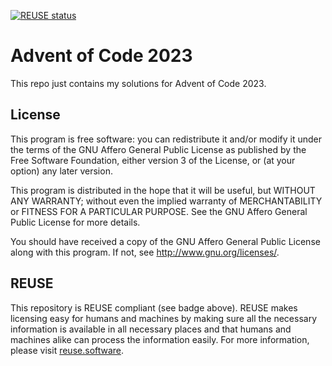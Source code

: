 <!--
Copyright (C) 2023 Florian Snow <florian@familysnow.net>

This program is free software: you can redistribute it and/or modify it under
the terms of the GNU Affero General Public License as published by the Free
Software Foundation, either version 3 of the License, or (at your option) any
later version.

This program is distributed in the hope that it will be useful, but WITHOUT
ANY WARRANTY; without even the implied warranty of MERCHANTABILITY or FITNESS
FOR A PARTICULAR PURPOSE.  See the GNU Affero General Public License for more
details.

You should have received a copy of the GNU Affero General Public License along
with this program.  If not, see <http://www.gnu.org/licenses/>.

SPDX-FileCopyrightText: 2021 Florian Snow <florian@familysnow.net>

SPDX-License-Identifier: AGPL-3.0-or-later
-->
[![REUSE status](https://api.reuse.software/badge/github.com/floriansnow/aoc2023)](https://api.reuse.software/info/github.com/floriansnow/aoc2023)

# Advent of Code 2023
This repo just contains my solutions for Advent of Code 2023.

## License
This program is free software: you can redistribute it and/or modify it under
the terms of the GNU Affero General Public License as published by the Free
Software Foundation, either version 3 of the License, or (at your option) any
later version.

This program is distributed in the hope that it will be useful, but WITHOUT
ANY WARRANTY; without even the implied warranty of MERCHANTABILITY or FITNESS
FOR A PARTICULAR PURPOSE.  See the GNU Affero General Public License for more
details.

You should have received a copy of the GNU Affero General Public License along
with this program.  If not, see <http://www.gnu.org/licenses/>.

## REUSE
This repository is REUSE compliant (see badge above).  REUSE makes licensing
easy for humans and machines by making sure all the necessary information is
available in all necessary places and that humans and machines alike can process
the information easily.  For more information, please visit
[reuse.software](https://reuse.software/).
